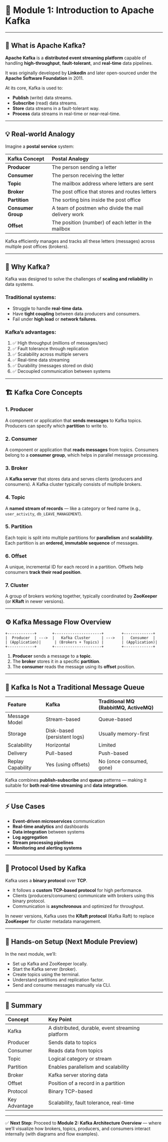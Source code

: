 # 🧩 Module 1: Introduction to Apache Kafka

---

## 🧠 What is Apache Kafka?

**Apache Kafka** is a **distributed event streaming platform** capable of handling **high-throughput**, **fault-tolerant**, and **real-time** data pipelines.

It was originally developed by **LinkedIn** and later open-sourced under the **Apache Software Foundation** in 2011.

At its core, Kafka is used to:

* **Publish** (write) data streams.
* **Subscribe** (read) data streams.
* **Store** data streams in a fault-tolerant way.
* **Process** data streams in real-time or near-real-time.

---

## 💡 Real-world Analogy

Imagine a **postal service** system:

| Kafka Concept      | Postal Analogy                                      |
| :----------------- | :-------------------------------------------------- |
| **Producer**       | The person sending a letter                         |
| **Consumer**       | The person receiving the letter                     |
| **Topic**          | The mailbox address where letters are sent          |
| **Broker**         | The post office that stores and routes letters      |
| **Partition**      | The sorting bins inside the post office             |
| **Consumer Group** | A team of postmen who divide the mail delivery work |
| **Offset**         | The position (number) of each letter in the mailbox |

Kafka efficiently manages and tracks all these letters (messages) across multiple post offices (brokers).

---

## 🧰 Why Kafka?

Kafka was designed to solve the challenges of **scaling and reliability** in data systems.

### Traditional systems:

* Struggle to handle **real-time data**.
* Have **tight coupling** between data producers and consumers.
* Fail under **high load** or **network failures**.

### Kafka’s advantages:

1. ✅ High throughput (millions of messages/sec)
2. ✅ Fault tolerance through replication
3. ✅ Scalability across multiple servers
4. ✅ Real-time data streaming
5. ✅ Durability (messages stored on disk)
6. ✅ Decoupled communication between systems


---

## 🏗️ Kafka Core Concepts

### 1. **Producer**

A component or application that **sends messages** to Kafka topics.
Producers can specify which **partition** to write to.

### 2. **Consumer**

A component or application that **reads messages** from topics.
Consumers belong to a **consumer group**, which helps in parallel message processing.

### 3. **Broker**

A **Kafka server** that stores data and serves clients (producers and consumers).
A Kafka cluster typically consists of multiple brokers.

### 4. **Topic**

A **named stream of records** — like a category or feed name (e.g., `user_activity`, `db_LEAVE_MANAGEMENT`).

### 5. **Partition**

Each topic is split into multiple partitions for **parallelism** and **scalability**.
Each partition is an **ordered, immutable sequence** of messages.

### 6. **Offset**

A unique, incremental ID for each record in a partition.
Offsets help consumers **track their read position**.

### 7. **Cluster**

A group of brokers working together, typically coordinated by **ZooKeeper** (or **KRaft** in newer versions).

---

## ⚙️ Kafka Message Flow Overview

```
+------------+       +---------------------+        +-------------+
|  Producer  | --->  |   Kafka Cluster     | --->   |   Consumer  |
| (Application)|      | (Brokers + Topics) |        | (Application)|
+------------+       +---------------------+        +-------------+
```

1. **Producer** sends a message to a **topic**.
2. The **broker** stores it in a specific **partition**.
3. The **consumer** reads the message using its **offset** position.

---

## 🔐 Kafka Is Not a Traditional Message Queue

| Feature           | Kafka                        | Traditional MQ (RabbitMQ, ActiveMQ) |
| :---------------- | :--------------------------- | :---------------------------------- |
| Message Model     | Stream-based                 | Queue-based                         |
| Storage           | Disk-based (persistent logs) | Usually memory-first                |
| Scalability       | Horizontal                   | Limited                             |
| Delivery          | Pull-based                   | Push-based                          |
| Replay Capability | Yes (using offsets)          | No (once consumed, gone)            |

Kafka combines **publish-subscribe** and **queue** patterns — making it suitable for **both real-time streaming** and **data integration**.

---

## ⚡ Use Cases

* **Event-driven microservices** communication
* **Real-time analytics** and dashboards
* **Data integration** between systems
* **Log aggregation**
* **Stream processing pipelines**
* **Monitoring and alerting systems**

---

## 🧩 Protocol Used by Kafka

Kafka uses a **binary protocol** over **TCP**.

* It follows a **custom TCP-based protocol** for high performance.
* Clients (producers/consumers) communicate with brokers using this binary protocol.
* Communication is **asynchronous** and optimized for throughput.

In newer versions, Kafka uses the **KRaft protocol** (Kafka Raft) to replace **ZooKeeper** for cluster metadata management.

---

## 🧪 Hands-on Setup (Next Module Preview)

In the next module, we’ll:

* Set up Kafka and ZooKeeper locally.
* Start the Kafka server (broker).
* Create topics using the terminal.
* Understand partitions and replication factor.
* Send and consume messages manually via CLI.

---

## 🧭 Summary

| Concept       | Key Point                                        |
| :------------ | :----------------------------------------------- |
| Kafka         | A distributed, durable, event streaming platform |
| Producer      | Sends data to topics                             |
| Consumer      | Reads data from topics                           |
| Topic         | Logical category or stream                       |
| Partition     | Enables parallelism and scalability              |
| Broker        | Kafka server storing data                        |
| Offset        | Position of a record in a partition              |
| Protocol      | Binary TCP-based                                 |
| Key Advantage | Scalability, fault tolerance, real-time          |

---

✅ **Next Step:**
Proceed to **Module 2: Kafka Architecture Overview** — where we’ll visualize how brokers, topics, producers, and consumers interact internally (with diagrams and flow examples).
